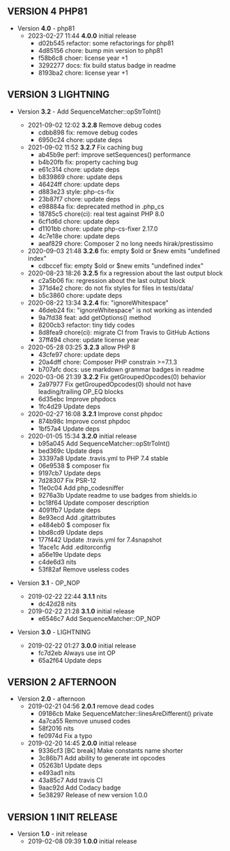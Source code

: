
## VERSION 4  PHP81

 * Version **4.0** - php81
   * 2023-02-27 11:44  **4.0.0**  initial release
      * d02b545 refactor: some refactorings for php81
      * 4d85156 chore: bump min version to php81
      * f58b6c8 choer: license year +1
      * 3292277 docs: fix build status badge in readme
      * 8193ba2 chore: license year +1

## VERSION 3  LIGHTNING

 * Version **3.2** - Add SequenceMatcher::opStrToInt()
   * 2021-09-02 12:02  **3.2.8**  Remove debug codes
      * cdbb898 fix: remove debug codes
      * 6950c24 chore: update deps
   * 2021-09-02 11:52  **3.2.7**  Fix caching bug
      * ab45b9e perf: improve setSequences() performance
      * b4b20fb fix: property caching bug
      * e61c314 chore: update deps
      * b839869 chore: update deps
      * 46424ff chore: update deps
      * d883e23 style: php-cs-fix
      * 23b87f7 chore: update deps
      * e98884a fix: deprecated method in .php_cs
      * 18785c5 chore(ci): real test against PHP 8.0
      * 6cf1d6d chore: update deps
      * d1101bb chore: update php-cs-fixer 2.17.0
      * 4c7e18e chore: update deps
      * aeaf829 chore: Composer 2 no long needs hirak/prestissimo
   * 2020-09-03 21:48  **3.2.6**  fix: empty $old or $new emits "undefined index"
      * cdbccef fix: empty $old or $new emits "undefined index"
   * 2020-08-23 18:26  **3.2.5**  fix a regression about the last output block
      * c2a5b06 fix: regression about the last output block
      * 371d4e2 chore: do not fix styles for files in tests/data/
      * b5c3860 chore: update deps
   * 2020-08-22 13:34  **3.2.4**  fix: "ignoreWhitespace"
      * 46deb24 fix: "ignoreWhitespace" is not working as intended
      * 9a7fd38 feat: add getOptions() method
      * 8200cb3 refactor: tiny tidy codes
      * 8d8fea9 chore(ci): migrate CI from Travis to GitHub Actions
      * 37ff494 chore: update license year
   * 2020-05-28 03:25  **3.2.3**  allow PHP 8
      * 43cfe97 chore: update deps
      * 20a4dff chore: Composer PHP constrain >=7.1.3
      * b707afc docs: use markdown grammar badges in readme
   * 2020-03-06 21:39  **3.2.2**  Fix getGroupedOpcodes(0) behavior
      * 2a97977 Fix getGroupedOpcodes(0) should not have leading/trailing OP_EQ blocks
      * 6d35ebc Improve phpdocs
      * 1fc4d29 Update deps
   * 2020-02-27 16:08  **3.2.1**  Improve const phpdoc
      * 874b98c Improve const phpdoc
      * 1bf57a4 Update deps
   * 2020-01-05 15:34  **3.2.0**  initial release
      * b95a045 Add SequenceMatcher::opStrToInt()
      * bed369c Update deps
      * 33397a8 Update .travis.yml to PHP 7.4 stable
      * 06e9538 $ composer fix
      * 9197cb7 Update deps
      * 7d28307 Fix PSR-12
      * 11e0c04 Add php_codesniffer
      * 9276a3b Update readme to use badges from shields.io
      * bc18f64 Update composer description
      * 4091fb7 Update deps
      * 8e93ecd Add .gitattributes
      * e484eb0 $ composer fix
      * bbd8cd9 Update deps
      * 177f442 Update .travis.yml for 7.4snapshot
      * 1face1c Add .editorconfig
      * a56e19e Update deps
      * c4de6d3 nits
      * 53f82af Remove useless codes

 * Version **3.1** - OP_NOP
   * 2019-02-22 22:44  **3.1.1**  nits
      * dc42d28 nits
   * 2019-02-22 21:28  **3.1.0**  initial release
      * e6546c7 Add SequenceMatcher::OP_NOP

 * Version **3.0** - LIGHTNING
   * 2019-02-22 01:27  **3.0.0**  initial release
      * fc7d2eb Always use int OP
      * 65a2f64 Update deps

## VERSION 2  AFTERNOON

 * Version **2.0** - afternoon
   * 2019-02-21 04:56  **2.0.1**  remove dead codes
      * 09186cb Make SequenceMatcher::linesAreDifferent() private
      * 4a7ca55 Remove unused codes
      * 58f2016 nits
      * fe0974d Fix a typo
   * 2019-02-20 14:45  **2.0.0**  initial release
      * 9336cf3 [BC break] Make constants name shorter
      * 3c86b71 Add ability to generate int opcodes
      * 05263b1 Update deps
      * e493ad1 nits
      * 43a85c7 Add travis CI
      * 9aac92d Add Codacy badge
      * 5e38297 Release of new version 1.0.0

## VERSION 1  INIT RELEASE

 * Version **1.0** - init release
   * 2019-02-08 09:39  **1.0.0**  initial release